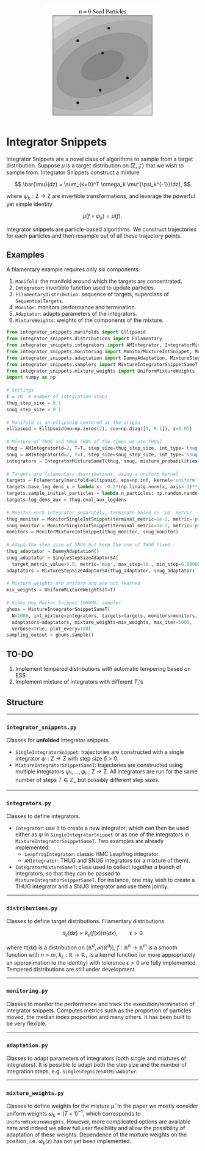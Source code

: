 <p align="center">
<img src="snippets_gif_new.gif" height="300">
</p>

# Integrator Snippets
Integrator Snippets are a novel class of algorithms to sample from a target distribution.
Suppose $\mu$ is a target distribution on $(\mathsf{Z}, \mathcal{Z})$ that we wish to sample from. Integrator Snippets construct a mixture

$$
\bar{\mu}(dz) = \sum_{k=0}^T \omega_k \mu^{\psi_k^{-1}}(dz),
$$

where $\psi_k:\mathsf{Z}\to\mathsf{Z}$ are invertible transformations, and leverage the powerful yet simple identity

$$
\bar{\mu}(f\circ \psi_k) = \mu(f),
$$

Integrator snippets are particle-based algorithms. We construct trajectories for each particles and then resample out of all these trajectory points.

## Examples
A filamentary example requires only six components:
1. `Manifold`: the manifold around which the targets are concentrated.
2. `Integrator`: invertible function used to update particles.
3. `FilamentaryDistribution`: sequence of targets, superclass of `SequentialTargets`.
4. `Monitor`: monitors performance and termination.
5. `Adaptator`: adapts parameters of the integrators.
6. `MixtureWeights`: weights of the components of the mixture.
```python
from integrator_snippets.manifolds import Ellipsoid
from integrator_snippets.distributions import Filamentary
from integrator_snippets.integrators import AMIntegrator, IntegratorMixtureSameT
from integrator_snippets.monitoring import MonitorMixtureIntSnippet, MonitorSingleIntSnippet
from integrator_snippets.adaptation import DummyAdaptation, MixtureStepSizeAdaptorSA, SingleStepSizeAdaptorSA
from integrator_snippets.samplers import MixtureIntegratorSnippetSameT
from integrator_snippets.mixture_weights import UniformMixtureWeights
import numpy as np

# Settings
T = 20  # number of integration steps
thug_step_size = 0.1
snug_step_size = 0.1

# Manifold is an ellipsoid centered at the origin
ellipsoid = Ellipsoid(mu=np.zeros(2), cov=np.diag([1, 0.1]), z=0.05)

# Mixture of THUG and SNUG (80% of the times we use THUG)
thug = AMIntegrator(d=2, T=T, step_size=thug_step_size, int_type='thug')
snug = AMIntegrator(d=2, T=T, step_size=snug_step_size, int_type='snug')
integrators = IntegratorMixtureSameT(thug, snug, mixture_probabilities=np.array([0.8, 0.2]))

# Targets are filamentary distributions, using a uniform kernel
targets = Filamentary(manifold=ellipsoid, eps=np.inf, kernel='uniform', coeff=1.0)
targets.base_log_dens_x = lambda x: -0.5*(np.linalg.norm(x, axis=-1)**2)
targets.sample_initial_particles = lambda n_particles: np.random.randn(n_particles, 2)
targets.log_dens_aux = thug.eval_aux_logdens

# Monitor each integrator separately, terminate based on 'pm' metric
thug_monitor = MonitorSingleIntSnippet(terminal_metric=1e-2, metric='pm')
snug_monitor = MonitorSingleIntSnippet(terminal_metric=1e-2, metric='pm')
monitors = MonitorMixtureIntSnippet(thug_monitor, snug_monitor)

# Adapt the step size of SNUG but keep the one of THUG fixed
thug_adaptator = DummyAdaptation()
snug_adaptator = SingleStepSizeAdaptorSA(
  target_metric_value=0.5, metric='mip', max_step=10., min_step=0.000001, lr=0.5)
adaptators = MixtureStepSizeAdaptorSA(thug_adaptator, snug_adaptator)

# Mixture weights are uniform and are not learned
mix_weights = UniformMixtureWeights(T=T)

# Gibbs Hug Markov Snippet (GHUMS) sampler
ghums = MixtureIntegratorSnippetSameT(
  N=1000, int_mixture=integrators, targets=targets, monitors=monitors,
  adaptators=adaptators, mixture_weights=mix_weights, max_iter=5000,
  verbose=True, plot_every=100)
sampling_output = ghums.sample()
```

## TO-DO
1. Implement tempered distributions with automatic tempering based on ESS
2. Implement mixture of integrators with different $T_i$'s

## Structure

---
### `integrator_snippets.py`
Classes for **unfolded** integrator snippets.
- `SingleIntegratorSnippet`: trajectories are constructed with a single integrator $\psi:\mathsf{Z}\to\mathsf{Z}$ with step size $\delta>0$.
- `MixtureIntegratorSnippetSameT`: trajectories are constructed using multiple integrators $\psi_1, \ldots, \psi_I:\mathsf{Z}\to\mathsf{Z}$. All integrators are run for the same number of steps $T\in\mathbb{Z}_+$ but possibly different step sizes.
---
### `integrators.py`
Classes to define integrators.
- `Integrator`: use it to create a new integrator, which can then be used either as $\psi$ in `SingleIntegratorSnippet` or as one of the integrators in `MixtureIntegratorSnippetSameT`. Two examples are already implemented:
  - `LeapfrogIntegrator`: classic HMC Leapfrog integrator.
  - `AMIntegrator`: THUG and SNUG integrators (or a mixture of them).
- `IntegratorMixtureSameT`: class used to collect together a bunch of integrators, so that they can be passed to `MixtureIntegratorSnippetSameT`. For instance, one may wish to create a THUG integrator and a SNUG integrator and use them jointly.
---
### `distributions.py`
Classes to define target distributions. Filamentary distributions

$$
\pi_\epsilon(dx) \propto k_\epsilon(f(x)) \pi(dx), \qquad \epsilon > 0
$$

where $\pi(dx)$ is a distribution on $(\mathbb{R}^d, \mathcal{B}(\mathbb{R}^d))$, $f:\mathbb{R}^n\to\mathbb{R}^m$ is a smooth function with $n > m$, $k_\epsilon:\mathbb{R}\to\mathbb{R}_+$ is a kernel function (or more appropriately an approximation to the identity) with tolerance $\epsilon>0$ are fully implemented.
Tempered distributions are still under development.

---

### `monitoring.py`
Classes to monitor the performance and track the execution/termination of integrator snippets. 
Computes metrics such as the proportion of particles moved, the median index proportion and many others. It has been built to be very flexible.

---

### `adaptation.py`
Classes to adapt parameters of integrators (both single and mixtures of integrators).
It is possible to adapt both the step size and the number of integration steps, e.g. `SingleStepSizeSATMinAdaptor`.

---

### `mixture_weights.py`
Classes to define weights for the mixture $\bar{\mu}$. In the paper we mostly consider uniform weights $\omega_k = (T+1)^{-1}$, which corresponds to `UniformMixtureWeights`. However, more complicated options are available here and indeed we allow full user flexibility and allow the possibility of adaptation of these weights.
Dependence of the mixture weights on the position, i.e. $\omega_k(z)$ has not yet been implemented.

